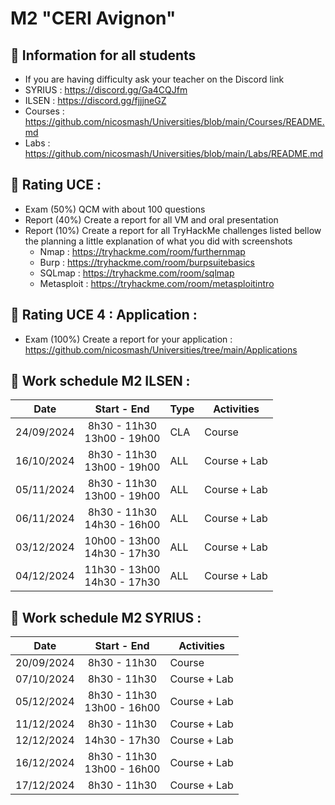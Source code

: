 # M2 "CERI Avignon"

## 📢 Information for all students

* If you are having difficulty ask your teacher on the Discord link
* SYRIUS : https://discord.gg/Ga4CQJfm
* ILSEN : https://discord.gg/fjjjneGZ
* Courses : https://github.com/nicosmash/Universities/blob/main/Courses/README.md
* Labs : https://github.com/nicosmash/Universities/blob/main/Labs/README.md

## 📢 Rating UCE : 
* Exam (50%) QCM with about 100 questions
* Report (40%) Create a report for all VM and oral presentation
* Report (10%) Create a report for all TryHackMe challenges listed bellow the planning a little explanation of what you did with screenshots
    * Nmap : https://tryhackme.com/room/furthernmap
    * Burp : https://tryhackme.com/room/burpsuitebasics
    * SQLmap : https://tryhackme.com/room/sqlmap
    * Metasploit : https://tryhackme.com/room/metasploitintro 

## 📢 Rating UCE 4 : Application :
* Exam (100%) Create a report for your application : https://github.com/nicosmash/Universities/tree/main/Applications

## 📢 Work schedule M2 ILSEN :
| Date  | Start - End |  Type |  Activities |
| :---: | :---------: | --- | ------------- |
| 24/09/2024  | 8h30 - 11h30 <br> 13h00 - 19h00 | CLA | Course |
| 16/10/2024  | 8h30 - 11h30 <br> 13h00 - 19h00 | ALL | Course + Lab |
| 05/11/2024  | 8h30 - 11h30 <br> 13h00 - 19h00 | ALL | Course + Lab |
| 06/11/2024  | 8h30 - 11h30 <br> 14h30 - 16h00 | ALL | Course + Lab |
| 03/12/2024  | 10h00 - 13h00 <br> 14h30 - 17h30 | ALL | Course + Lab |
| 04/12/2024  | 11h30 - 13h00 <br> 14h30 - 17h30 | ALL | Course + Lab |

## 📢 Work schedule M2 SYRIUS :
| Date  | Start - End |  Activities |
| :---: | :---------: | ------------- |
| 20/09/2024  | 8h30 - 11h30 | Course |
| 07/10/2024  | 8h30 - 11h30 | Course + Lab |
| 05/12/2024  | 8h30 - 11h30 <br> 13h00 - 16h00 | Course + Lab |
| 11/12/2024  | 8h30 - 11h30 | Course + Lab |
| 12/12/2024  | 14h30 - 17h30 | Course + Lab |
| 16/12/2024  | 8h30 - 11h30 <br> 13h00 - 16h00 | Course + Lab |
| 17/12/2024  | 8h30 - 11h30 | Course + Lab |
